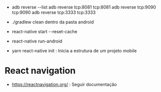 - adb reverse --list
  adb reverse tcp:8081 tcp:8081
  adb reverse tcp:9090 tcp:9090
  adb reverse tcp:3333 tcp:3333

- ./gradlew clean dentro da pasta android
- react-native start --reset-cache
- react-native run-android
- yarn react-native init : Inicia a estrutura de um projeto mobile


# React navigation

- https://reactnavigation.org/ : Seguir documentação
